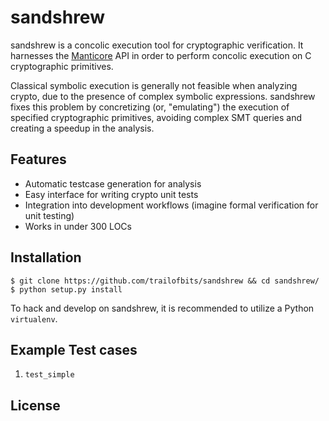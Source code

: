 # sandshrew

sandshrew is a concolic execution tool for cryptographic verification. It harnesses the [Manticore](https://github.com/trailofbits/manticore) API in order to perform concolic execution on C cryptographic primitives.

Classical symbolic execution is generally not feasible when analyzing crypto, due to the presence of complex symbolic expressions. sandshrew fixes this problem by concretizing (or, "emulating") the execution of specified cryptographic primitives, avoiding complex SMT queries and creating a speedup in the analysis.

## Features

* Automatic testcase generation for analysis
* Easy interface for writing crypto unit tests
* Integration into development workflows (imagine formal verification for unit testing)
* Works in under 300 LOCs

## Installation

```
$ git clone https://github.com/trailofbits/sandshrew && cd sandshrew/
$ python setup.py install
```

To hack and develop on sandshrew, it is recommended to utilize a Python `virtualenv`.

## Example Test cases

1. `test_simple`

## License
